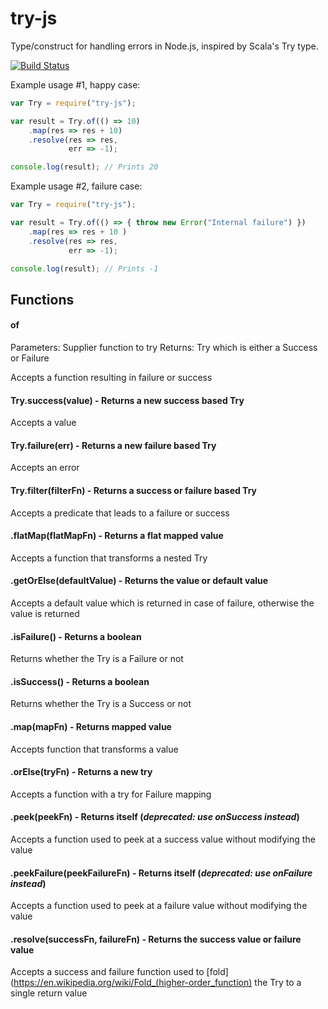 # try-js
Type/construct for handling errors in Node.js, inspired by Scala's Try type.

[![Build Status](https://travis-ci.org/whirlwin/try-js.svg?branch=master)](https://travis-ci.org/whirlwin/try-js)

Example usage #1, happy case:
```javascript
var Try = require("try-js");

var result = Try.of(() => 10)
    .map(res => res + 10)
    .resolve(res => res,
             err => -1);

console.log(result); // Prints 20
```

Example usage #2, failure case:
```javascript
var Try = require("try-js");

var result = Try.of(() => { throw new Error("Internal failure") })
    .map(res => res + 10 )
    .resolve(res => res,
             err => -1);

console.log(result); // Prints -1
```

## Functions

#### of
Parameters: Supplier function to try
Returns: Try which is either a Success or Failure

Accepts a function resulting in failure or success

#### Try.success(value) - Returns a new success based Try
Accepts a value

#### Try.failure(err) - Returns a new failure based Try
Accepts an error

#### Try.filter(filterFn) - Returns a success or failure based Try
Accepts a predicate that leads to a failure or success

#### .flatMap(flatMapFn) - Returns a flat mapped value
Accepts a function that transforms a nested Try

#### .getOrElse(defaultValue) - Returns the value or default value
Accepts a default value which is returned in case of failure, otherwise the value is returned

#### .isFailure() - Returns a boolean
Returns whether the Try is a Failure or not

#### .isSuccess() - Returns a boolean
Returns whether the Try is a Success or not

#### .map(mapFn) - Returns mapped value
Accepts function that transforms a value

#### .orElse(tryFn) - Returns a new try
Accepts a function with a try for Failure mapping

#### .peek(peekFn) - Returns itself (*deprecated: use onSuccess instead*)
Accepts a function used to peek at a success value without modifying the value

#### .peekFailure(peekFailureFn) - Returns itself (*deprecated: use onFailure instead*)
Accepts a function used to peek at a failure value without modifying the value

#### .resolve(successFn, failureFn) - Returns the success value or failure value
Accepts a success and failure function used to [fold](https://en.wikipedia.org/wiki/Fold_(higher-order_function) the Try to a single return value
